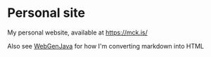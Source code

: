 # Personal site
My personal website, available at https://mck.is/

Also see [WebGenJava](https://github.com/James-McK/WebGenJava) for how I'm converting markdown into HTML
